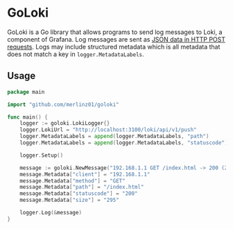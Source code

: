 # GoLoki

GoLoki is a Go library that allows programs to send log messages to Loki, a component of Grafana. Log messages are sent as [JSON data in HTTP POST requests](https://github.com/grafana/loki/blob/main/docs/sources/reference/api.md#ingest-logs). Logs may include structured metadata which is all metadata that does not match a key in `logger.MetadataLabels`.

## Usage

```go
package main

import "github.com/merlinz01/goloki"

func main() {
    logger := goloki.LokiLogger{}
    logger.LokiUrl = "http://localhost:3100/loki/api/v1/push"
    logger.MetadataLabels = append(logger.MetadataLabels, "path")
    logger.MetadataLabels = append(logger.MetadataLabels, "statuscode")

    logger.Setup()

    message := goloki.NewMessage("192.168.1.1 GET /index.html -> 200 (295 B)")
    message.Metadata["client"] = "192.168.1.1"
    message.Metadata["method"] = "GET"
    message.Metadata["path"] = "/index.html"
    message.Metadata["statuscode"] = "200"
    message.Metadata["size"] = "295"

    logger.Log(&message)
}
```
